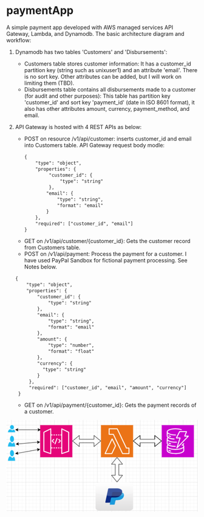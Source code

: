 # paymentApp

A simple payment app developed with AWS managed services API Gateway, Lambda, and Dynamodb. The basic architecture diagram and workflow:

1) Dynamodb has two tables 'Customers' and 'Disbursements':
     * Customers table stores customer information: It has a customer_id partition key (string such as unixuser1) and an attribute 'email'. There is no sort key. Other attributes can be added, but I will work on limiting them (TBD).
     * Disbursements table contains all disbursements made to a customer (for audit and other purposes): This table has partition key 'customer_id' and sort key 'payment_id' (date in ISO 8601 format), it also has other attributes amount, currency, payment_method, and email.

2) API Gateway is hosted with 4 REST APIs as below:
    * POST on resource /v1/api/customer: inserts customer_id and email into Customers table. API Gateway request body modle:
      ```
      { 
          "type": "object",
          "properties": {
               "customer_id": {
                   "type": "string"
               },
              "email": {
                  "type": "string",
                  "format": "email"
              }
          },
          "required": ["customer_id", "email"]
      }
      ```
    * GET on /v1/api/customer/{customer_id}: Gets the customer record from Customers table.
    * POST on /v1/api/payment: Process the payment for a customer. I have used PayPal Sandbox for fictional payment processing. See Notes below.
     ```
     {
         "type": "object",
         "properties": {
             "customer_id": {
                 "type": "string"
             },
             "email": {
                 "type": "string",
                 "format": "email"
             },
             "amount": {
                 "type": "number",
                 "format": "float"
             },
             "currency": {
               "type": "string"
             }
          },
          "required": ["customer_id", "email", "amount", "currency"]
      }
     ```

    * GET on /v1/api/payment/{customer_id}: Gets the payment records of a customer.

![Alt text](images/payAppArchDiag.png?raw=true "Architecture Digram")



   
